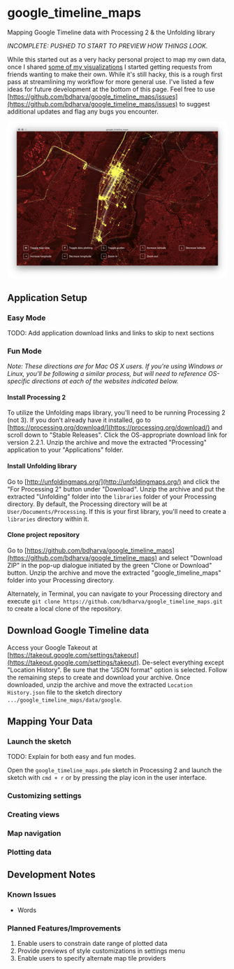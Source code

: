 # google_timeline_maps
Mapping Google Timeline data with Processing 2 & the Unfolding library

_*INCOMPLETE: PUSHED TO START TO PREVIEW HOW THINGS LOOK.*_

While this started out as a very hacky personal project to map my own data, once I shared [some of my visualizations](https://www.instagram.com/p/Bsl9pEoH_rf/) I started getting requests from friends wanting to make their own. While it's still hacky, this is a rough first pass at streamlining my workflow for more general use. I've listed a few ideas for future development at the bottom of this page. Feel free to use [https://github.com/bdharva/google_timeline_maps/issues](https://github.com/bdharva/google_timeline_maps/issues) to suggest additional updates and flag any bugs you encounter.

![Sample visualization](data/assets/hero.png?raw=true)

## Application Setup

### Easy Mode

TODO: Add application download links and links to skip to next sections

### Fun Mode

_Note: These directions are for Mac OS X users. If you're using Windows or Linux, you'll be following a similar process, but will need to reference OS-specific directions at each of the websites indicated below._

#### Install Processing 2

To utilize the Unfolding maps library, you'll need to be running Processing 2 (not 3). If you don't already have it installed, go to [https://processing.org/download/](https://processing.org/download/) and scroll down to "Stable Releases". Click the OS-appropriate download link for version 2.2.1. Unzip the archive and move the extracted "Processing" application to your "Applications" folder.

#### Install Unfolding library

Go to [http://unfoldingmaps.org/](http://unfoldingmaps.org/) and click the "For Processing 2" button under "Download". Unzip the archive and put the extracted "Unfolding" folder into the `libraries` folder of your Processing directory. By default, the Processing directory will be at `User/Documents/Processing`. If this is your first library, you'll need to create a `libraries` directory within it.

#### Clone project repository

Go to [https://github.com/bdharva/google_timeline_maps](https://github.com/bdharva/google_timeline_maps) and select "Download ZIP" in the pop-up dialogue initiated by the green "Clone or Download" button. Unzip the archive and move the extracted "google_timeline_maps" folder into your Processing directory.

Alternately, in Terminal, you can navigate to your Processing directory and execute `git clone https://github.com/bdharva/google_timeline_maps.git` to create a local clone of the repository.

## Download Google Timeline data

Access your Google Takeout at [https://takeout.google.com/settings/takeout](https://takeout.google.com/settings/takeout). De-select everything except "Location History". Be sure that the "JSON format" option is selected. Follow the remaining steps to create and download your archive. Once downloaded, unzip the archive and move the extracted `Location History.json` file to the sketch directory `.../google_timeline_maps/data/google`.

## Mapping Your Data

### Launch the sketch

TODO: Explain for both easy and fun modes.

Open the `google_timeline_maps.pde` sketch in Processing 2 and launch the sketch with `cmd + r` or by pressing the play icon in the user interface.

### Customizing settings

### Creating views

### Map navigation

### Plotting data

## Development Notes

### Known Issues

*	Words

### Planned Features/Improvements

1.	Enable users to constrain date range of plotted data
2.	Provide previews of style customizations in settings menu
3.	Enable users to specify alternate map tile providers
